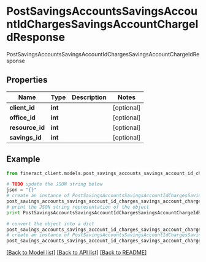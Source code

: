 # PostSavingsAccountsSavingsAccountIdChargesSavingsAccountChargeIdResponse

PostSavingsAccountsSavingsAccountIdChargesSavingsAccountChargeIdResponse

## Properties

Name | Type | Description | Notes
------------ | ------------- | ------------- | -------------
**client_id** | **int** |  | [optional] 
**office_id** | **int** |  | [optional] 
**resource_id** | **int** |  | [optional] 
**savings_id** | **int** |  | [optional] 

## Example

```python
from fineract_client.models.post_savings_accounts_savings_account_id_charges_savings_account_charge_id_response import PostSavingsAccountsSavingsAccountIdChargesSavingsAccountChargeIdResponse

# TODO update the JSON string below
json = "{}"
# create an instance of PostSavingsAccountsSavingsAccountIdChargesSavingsAccountChargeIdResponse from a JSON string
post_savings_accounts_savings_account_id_charges_savings_account_charge_id_response_instance = PostSavingsAccountsSavingsAccountIdChargesSavingsAccountChargeIdResponse.from_json(json)
# print the JSON string representation of the object
print PostSavingsAccountsSavingsAccountIdChargesSavingsAccountChargeIdResponse.to_json()

# convert the object into a dict
post_savings_accounts_savings_account_id_charges_savings_account_charge_id_response_dict = post_savings_accounts_savings_account_id_charges_savings_account_charge_id_response_instance.to_dict()
# create an instance of PostSavingsAccountsSavingsAccountIdChargesSavingsAccountChargeIdResponse from a dict
post_savings_accounts_savings_account_id_charges_savings_account_charge_id_response_form_dict = post_savings_accounts_savings_account_id_charges_savings_account_charge_id_response.from_dict(post_savings_accounts_savings_account_id_charges_savings_account_charge_id_response_dict)
```
[[Back to Model list]](../README.md#documentation-for-models) [[Back to API list]](../README.md#documentation-for-api-endpoints) [[Back to README]](../README.md)


